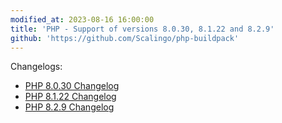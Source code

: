 ```yaml
---
modified_at: 2023-08-16 16:00:00
title: 'PHP - Support of versions 8.0.30, 8.1.22 and 8.2.9'
github: 'https://github.com/Scalingo/php-buildpack'
---
```


Changelogs:

* [PHP 8.0.30 Changelog](https://www.php.net/ChangeLog-8.php#8.0.30)
* [PHP 8.1.22 Changelog](https://www.php.net/ChangeLog-8.php#8.1.22)
* [PHP 8.2.9 Changelog](https://www.php.net/ChangeLog-8.php#8.2.9)
